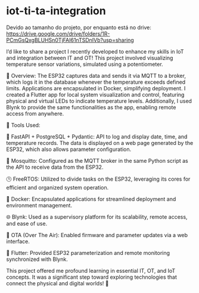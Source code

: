 # iot-ti-ta-integration
Devido ao tamanho do projeto, por enquanto está no drive: https://drive.google.com/drive/folders/1R-PCmGsQxgBLUHSn0TjFAI61nTSDnIVb?usp=sharing

I’d like to share a project I recently developed to enhance my skills in IoT and integration between IT and OT! This project involved visualizing temperature sensor variations, simulated using a potentiometer.

🔌 Overview:
The ESP32 captures data and sends it via MQTT to a broker, which logs it in the database whenever the temperature exceeds defined limits.
Applications are encapsulated in Docker, simplifying deployment.
I created a Flutter app for local system visualization and control, featuring physical and virtual LEDs to indicate temperature levels.
Additionally, I used Blynk to provide the same functionalities as the app, enabling remote access from anywhere.

🔧 Tools Used:

🐍 FastAPI + PostgreSQL + Pydantic: API to log and display date, time, and temperature records. The data is displayed on a web page generated by the ESP32, which also allows parameter configuration.

🦟 Mosquitto: Configured as the MQTT broker in the same Python script as the API to receive data from the ESP32.

🕒 FreeRTOS: Utilized to divide tasks on the ESP32, leveraging its cores for efficient and organized system operation.

🐳 Docker: Encapsulated applications for streamlined deployment and environment management.

🌐 Blynk: Used as a supervisory platform for its scalability, remote access, and ease of use.

🔄 OTA (Over The Air): Enabled firmware and parameter updates via a web interface.

📱 Flutter: Provided ESP32 parameterization and remote monitoring synchronized with Blynk.

This project offered me profound learning in essential IT, OT, and IoT concepts. It was a significant step toward exploring technologies that connect the physical and digital worlds! 🚀
